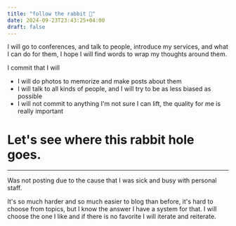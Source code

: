 ```yaml
---
title: "follow the rabbit 🐇"
date: 2024-09-23T23:43:25+04:00
draft: false
---
```


I will go to conferences, and talk to people, introduce my services, and what I can do for them, I hope I will find words to wrap my thoughts around them.

I commit that I will
- I will do photos to memorize and make posts about them
- I will talk to all kinds of people, and I will try to be as less biased as possible
- I will not commit to anything I'm not sure I can lift, the quality for me is really important

# Let's see where this rabbit hole goes.

------------

Was not posting due to the cause that I was sick and busy with personal staff.

It's so much harder and so much easier to blog than before, it's hard to choose from topics, but I know the answer I have a system for that. I will choose the one I like and if there is no favorite I will iterate and reiterate․
